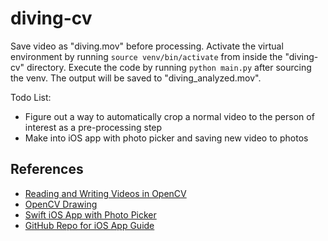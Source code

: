 # diving-cv

Save video as "diving.mov" before processing. Activate the virtual environment by running ```source venv/bin/activate``` from inside the "diving-cv" directory. Execute the code by running ```python main.py``` after sourcing the venv. The output will be saved to "diving_analyzed.mov".

Todo List:
- Figure out a way to automatically crop a normal video to the person of interest as a pre-processing step
- Make into iOS app with photo picker and saving new video to photos

## References
- [Reading and Writing Videos in OpenCV](https://learnopencv.com/reading-and-writing-videos-using-opencv/#write-videos)
- [OpenCV Drawing](https://docs.opencv.org/3.1.0/dc/da5/tutorial_py_drawing_functions.html)
- [Swift iOS App with Photo Picker](https://www.youtube.com/watch?v=yMC16EZHwZU)
- [GitHub Repo for iOS App Guide](https://github.com/StewartLynch/My-Images-Completed/tree/main/My%20Images)

